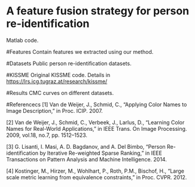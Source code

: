 # A feature fusion strategy for person re-identification
Matlab code.

#Features
Contain features we extracted using our method.

#Datasets
Public person re-identification datasets.

#KISSME
Original KISSME code. Details in https://lrs.icg.tugraz.at/research/kissme/

#Results
CMC curves on different datasets.

#Referencecs
[1] Van de Weijer, J., Schmid, C., “Applying Color Names to Image Description,” in Proc. ICIP. 2007.                     

[2] Van de Weijer, J., Schmid, C., Verbeek, J., Larlus, D., “Learning Color Names for Real-World Applications,” in IEEE Trans. On Image Processing. 2009, vol.18, no.7, pp. 1512–1523.                          

[3] G. Lisanti, I. Masi, A. D. Bagdanov, and A. Del Bimbo, “Person Re-identification by Iterative Re-weighted Sparse Ranking,” in IEEE Transactions on Pattern Analysis and Machine Intelligence. 2014.                                              

[4] Kostinger, M., Hirzer, M., Wohlhart, P., Roth, P.M., Bischof, H., “Large scale metric learning from equivalence constraints,” in Proc. CVPR. 2012.                                                      
